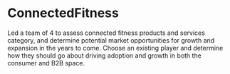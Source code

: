 # ConnectedFitness
Led a team of 4 to assess connected fitness products and services category, and determine potential market opportunities for growth and expansion in the years to come. Choose an existing player and determine how they should go about driving adoption and growth in both the consumer and B2B space.
